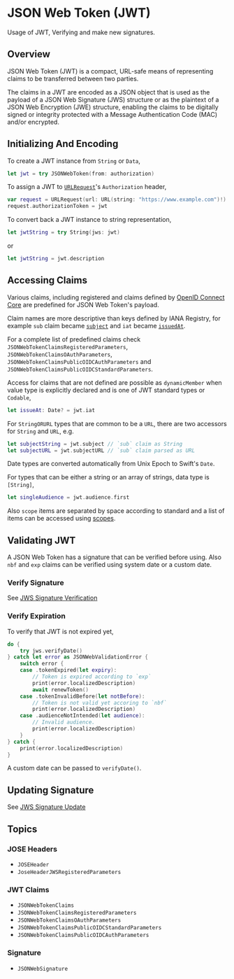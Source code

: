 # JSON Web Token (JWT)

Usage of JWT, Verifying and make new signatures.  

## Overview

JSON Web Token (JWT) is a compact, URL-safe means of representing
claims to be transferred between two parties.  

The claims in a JWT are encoded as a JSON object that is used as 
the payload of a JSON Web Signature (JWS) structure or as the 
plaintext of a JSON Web Encryption (JWE) structure, enabling the 
claims to be digitally signed or integrity protected with a Message
Authentication Code (MAC) and/or encrypted.

## Initializing And Encoding

To create a JWT instance from `String` or `Data`,

```swift
let jwt = try JSONWebToken(from: authorization)
```

To assign a JWT to [`URLRequest`]()'s `Authorization` header,

```swift
var request = URLRequest(url: URL(string: "https://www.example.com")!)
request.authorizationToken = jwt
```

To convert back a JWT instance to string representation,

```swift
let jwtString = try String(jws: jwt)
```
or
```swift
let jwtString = jwt.description
```

## Accessing Claims

Various claims, including registered and claims defined by [OpenID Connect Core](https://openid.net/specs/openid-connect-core-1_0.html)
are predefined for JSON Web Token's payload.

Claim names are more descriptive than keys defined by IANA Registry, 
for example `sub` claim became [`subject`](jsonwebtokenclaimsregisteredparameters/subject)
and `iat` became [`issuedAt`](jsonwebtokenclaimsregisteredparameters/issuedat).

For a complete list of predefined claims check ``JSONWebTokenClaimsRegisteredParameters``,
``JSONWebTokenClaimsOAuthParameters``, ``JSONWebTokenClaimsPublicOIDCAuthParameters`` and
``JSONWebTokenClaimsPublicOIDCStandardParameters``.

Access for claims that are not defined are possible as `dynamicMember` when 
value type is explicitly declared and is one of JWT standard types or `Codable`,
```swift
let issueAt: Date? = jwt.iat
```

For `StringORURL` types that are common to be a `URL`, there are two accessors 
for `String` and `URL`, e.g.
```swift
let subjectString = jwt.subject // `sub` claim as String
let subjectURL = jwt.subjectURL // `sub` claim parsed as URL
```

Date types are converted automatically from Unix Epoch to Swift's `Date`.

For types that can be either a string or an array of strings, data type is `[String]`,
```swift
let singleAudience = jwt.audience.first
```

Also `scope` items are separated by space according to standard and 
a list of items can be accessed using [scopes](jsonwebtokenclaimsoauthparameters/scopes). 

## Validating JWT

A JSON Web Token has a signature that can be verified before using.
Also `nbf` and `exp` claims can be verified using system date or a custom date.

### Verify Signature

See [JWS Signature Verification](3-jws#Verify-Signature)

### Verify Expiration

To verify that JWT is not expired yet,

```swift
do {
    try jws.verifyDate()
} catch let error as JSONWebValidationError {
    switch error {
    case .tokenExpired(let expiry):
        // Token is expired according to `exp`
        print(error.localizedDescription)
        await renewToken()
    case .tokenInvalidBefore(let notBefore):
        // Token is not valid yet accoring to `nbf`
        print(error.localizedDescription)
    case .audienceNotIntended(let audience):
        // Invalid audience.
        print(error.localizedDescription)
    }
} catch {
    print(error.localizedDescription)
}
```

A custom date can be passed to `verifyDate()`.

## Updating Signature

See [JWS Signature Update](3-jws#UpdatingAdding-Signature)

## Topics

### JOSE Headers

- ``JOSEHeader``
- ``JoseHeaderJWSRegisteredParameters``

### JWT Claims

- ``JSONWebTokenClaims``
- ``JSONWebTokenClaimsRegisteredParameters``
- ``JSONWebTokenClaimsOAuthParameters``
- ``JSONWebTokenClaimsPublicOIDCStandardParameters``
- ``JSONWebTokenClaimsPublicOIDCAuthParameters``

### Signature

- ``JSONWebSignature``
